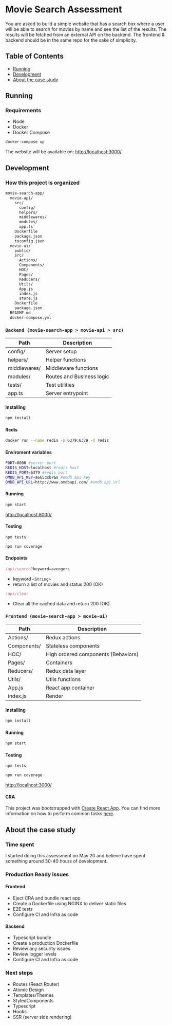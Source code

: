 # Movie Search Assessment

You are asked to build a simple website that has a search box where a user will be able to search for movies by name and see the list of the results. The results will be fetched from an external API on the backend. The frontend & backend should be in the same repo for the sake of simplicity.

## Table of Contents

- [Running](#running)
- [Development](#development)
- [About the case study](#about-the-case-study)

## Running

### Requirements

- Node
- Docker
- Docker Compose

```bash
docker-compose up
```

The website will be available on:
<http://localhost:3000/>

## Development

### How this project is organized

```bash
movie-search-app/
  movie-api/
    src/
      config/
      helpers/
      middlewares/
      modules/
      app.ts
    Dockerfile
    package.json
    tsconfig.json
  movie-ui/
    public/
    src/
      Actions/
      Components/
      HOC/
      Pages/
      Reducers/
      Utils/
      App.js
      index.js
      store.js
    Dockerfile
    package.json
  README.md
  docker-compose.yml
```

### `Backend (movie-search-app > movie-api > src)`

| Path         | Description               |
| ------------ | ------------------------- |
| config/      | Server setup              |
| helpers/     | Helper functions          |
| middlewares/ | Middleware functions      |
| modules/     | Routes and Business logic |
| tests/       | Test utilities            |
| app.ts       | Server entrypoint         |

#### Installing

```sh
npm install
```

#### Redis

```sh
docker run --name redis -p 6379:6379 -d redis
```

#### Enviroment variables

```sh
PORT=8000 #server port
REDIS_HOST=localhost #redis host
REDIS_PORT=6379 #redis port
OMDB_API_KEY=a665ccb7&s #omdb api key
OMDB_API_URL=http://www.omdbapi.com/ #omdb api url
```

#### Running

```sh
npm start
```

<http://localhost:8000/>

#### Testing

```sh
npm tests
```

```sh
npm run coverage
```

#### Endpoints

```js
/api/search?keyword=avengers
```

- keyword `<String>`
- return a list of movies and status 200 (OK)

```js
/api/clear
```

- Clear all the cached data and return 200 (OK).

### `Frontend (movie-search-app > movie-ui)`

| Path        | Description                         |
| ----------- | ----------------------------------- |
| Actions/    | Redux actions                       |
| Components/ | Stateless components                |
| HOC/        | High ordered components (Behaviors) |
| Pages/      | Containers                          |
| Reducers/   | Redux data layer                    |
| Utils/      | Utils functions                     |
| App.js      | React app container                 |
| index.js    | Render                              |

#### Installing

```sh
npm install
```

#### Running

```sh
npm start
```

#### Testing

```sh
npm tests
```

```sh
npm run coverage
```

<http://localhost:3000/>

#### CRA

This project was bootstrapped with [Create React App](https://github.com/facebookincubator/create-react-app). You can find more information on how to perform common tasks [here](https://github.com/facebookincubator/create-react-app/blob/master/packages/react-scripts/template/README.md).

## About the case study

### Time spent

I started doing this assessment on May 20 and believe have spent something around 30-40 hours of development.

### Production Ready issues

#### Frontend

- Eject CRA and bundle react app
- Create a Dockerfile using NGINX to deliver static files
- E2E tests
- Configure CI and Infra as code

#### Backend

- Typescript bundle
- Create a production Dockerfile
- Review any security issues
- Review logger levels
- Configure CI and Infra as code

### Next steps

- Routes (React Router)
- Atomic Design
- Templates/Themes
- StyledComponents
- Typescript
- Hooks
- SSR (server side rendering)
